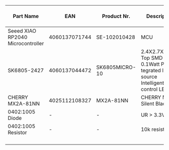 | Part Name                         | EAN           | Product Nr.    | Description                                                                             | Quantity | Unit of Measurement | Price per Unit | Manufacturer | Comment            |   |   |
|-----------------------------------|---------------|----------------|-----------------------------------------------------------------------------------------|----------|---------------------|----------------|--------------|--------------------|---|---|
| Seeed XIAO RP2040 Microcontroller | 4060137071744 | SE-102010428   | MCU                                                                                     | 1        | pcs                 | 6.30€          | Seeed Studio |                    |   |   |
| SK6805-2427                       | 4060137044472 | SK6805MICRO-10 | 2.4X2.7X1.1mm Top SMD Type 0.1Watt Power tegrated  light source Intelligent control LED | 20       | pcs                 | 0.21€          | OPSCO        | or equivalent part |   |   |
| CHERRY MX2A-81NN                  | 4025112108327 | MX2A-81NN      | CHERRY MX Silent Black                                                                  | 20       | pcs                 | 0.55€          | Cherry       |                    |   |   |
| 0402:1005 Diode                   | -             | -              | UR > 3.3V                                                                               | 20       | pcs                 | -              | any          | match footprint    |   |   |
| 0402:1005 Resistor                | -             | -              | 10k resistor                                                                            | 4        | pcs                 | -              | any          | match footprint    |   |   |
|                                   |               |                |                                                                                         |          |                     |                |              |                    |   |   |
|                                   |               |                |                                                                                         |          |                     |                |              |                    |   |   |
|                                   |               |                |                                                                                         |          |                     |                |              |                    |   |   |
|                                   |               |                |                                                                                         |          |                     |                |              |                    |   |   |
